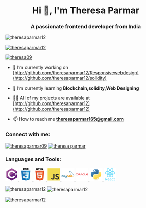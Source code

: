<h1 align="center">Hi 👋, I'm Theresa Parmar</h1>
<h3 align="center">A passionate frontend developer from India</h3>

<p align="left"> <img src="https://komarev.com/ghpvc/?username=theresaparmar12&label=Profile%20views&color=0e75b6&style=flat" alt="theresaparmar12" /> </p>

<p align="left"> <a href="https://github.com/ryo-ma/github-profile-trophy"><img src="https://github-profile-trophy.vercel.app/?username=theresaparmar12" alt="theresaparmar12" /></a> </p>

<p align="left"> <a href="https://twitter.com/theresa09" target="blank"><img src="https://img.shields.io/twitter/follow/theresaparmar09?logo=twitter&style=for-the-badge" alt="theresa09" /></a> </p>

- 🔭 I’m currently working on [http://github.com/theresaparmar12/Responsivewebdesign](http://github.com/theresaparmar12/solidity)

- 🌱 I’m currently learning **Blockchain,solidity,Web Designing**

- 👨‍💻 All of my projects are available at [http://github.com/theresaparmar12](http://github.com/theresaparmar12)

- 📫 How to reach me **theresaparmar165@gmail.com**

<h3 align="left">Connect with me:</h3>
<p align="left">
<a href="https://twitter.com/theresaparmar09" target="blank"><img align="center" src="https://raw.githubusercontent.com/rahuldkjain/github-profile-readme-generator/master/src/images/icons/Social/twitter.svg" alt="theresaparmar09" height="30" width="40" /></a>
<a href="https://linkedin.com/in/theresa parmar" target="blank"><img align="center" src="https://raw.githubusercontent.com/rahuldkjain/github-profile-readme-generator/master/src/images/icons/Social/linked-in-alt.svg" alt="theresa parmar" height="30" width="40" /></a>

<h3 align="left">Languages and Tools:</h3>
<p align="left"> <a href="https://www.w3schools.com/cs/" target="_blank" rel="noreferrer"> <img src="https://raw.githubusercontent.com/devicons/devicon/master/icons/csharp/csharp-original.svg" alt="csharp" width="40" height="40"/> </a> <a href="https://www.w3schools.com/css/" target="_blank" rel="noreferrer"> <img src="https://raw.githubusercontent.com/devicons/devicon/master/icons/css3/css3-original-wordmark.svg" alt="css3" width="40" height="40"/> </a> <a href="https://www.w3.org/html/" target="_blank" rel="noreferrer"> <img src="https://raw.githubusercontent.com/devicons/devicon/master/icons/html5/html5-original-wordmark.svg" alt="html5" width="40" height="40"/> </a> <a href="https://developer.mozilla.org/en-US/docs/Web/JavaScript" target="_blank" rel="noreferrer"> <img src="https://raw.githubusercontent.com/devicons/devicon/master/icons/javascript/javascript-original.svg" alt="javascript" width="40" height="40"/> </a> <a href="https://www.mysql.com/" target="_blank" rel="noreferrer"> <img src="https://raw.githubusercontent.com/devicons/devicon/master/icons/mysql/mysql-original-wordmark.svg" alt="mysql" width="40" height="40"/> </a> <a href="https://www.oracle.com/" target="_blank" rel="noreferrer"> <img src="https://raw.githubusercontent.com/devicons/devicon/master/icons/oracle/oracle-original.svg" alt="oracle" width="40" height="40"/> </a> <a href="https://www.python.org" target="_blank" rel="noreferrer"> <img src="https://raw.githubusercontent.com/devicons/devicon/master/icons/python/python-original.svg" alt="python" width="40" height="40"/> </a> <a href="https://reactjs.org/" target="_blank" rel="noreferrer"> <img src="https://raw.githubusercontent.com/devicons/devicon/master/icons/react/react-original-wordmark.svg" alt="react" width="40" height="40"/> </a> </p>

<p><img align="left" src="https://github-readme-stats.vercel.app/api/top-langs?username=theresaparmar12&show_icons=true&locale=en&layout=compact" alt="theresaparmar12" /></p>

<p>&nbsp;<img align="center" src="https://github-readme-stats.vercel.app/api?username=theresaparmar12&show_icons=true&locale=en" alt="theresaparmar12" /></p>

<p><img align="center" src="https://github-readme-streak-stats.herokuapp.com/?user=theresaparmar12&" alt="theresaparmar12" /></p>
